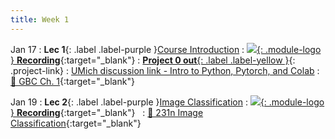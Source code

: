 ```yaml
---
title: Week 1
---
```


Jan 17
: **Lec 1**{: .label .label-purple }[Course Introduction](/CSCI5980-Spr23-DeepRob/assets/slides/minn_deeprob_01_introduction.pdf)
  : [![](/CSCI5980-Spr23-DeepRob/assets/logos/yt_icon_rgb.png){: .module-logo } **Recording**](https://youtu.be/sMqPDoc_Rf8){:target="_blank"}
: [**Project 0 out**{: .label .label-yellow }](/CSCI5980-Spr23-DeepRob/projects/project0){: .project-link}
: [UMich discussion link - Intro to Python, Pytorch, and Colab](https://youtu.be/06-DczsEPUI)
  : [📖 GBC Ch. 1](https://www.deeplearningbook.org/contents/intro.html){:target="_blank"}

Jan 19
: **Lec 2**{: .label .label-purple }[Image Classification](/CSCI5980-Spr23-DeepRob/assets/slides/minn_deeprob_02_image_classification.pdf)
  : [![](/CSCI5980-Spr23-DeepRob/assets/logos/yt_icon_rgb.png){: .module-logo } **Recording**](https://youtu.be/y40TJ4qSy1A){:target="_blank"} &nbsp;
    : [📖 231n Image Classification](https://cs231n.github.io/classification/){:target="_blank"}
